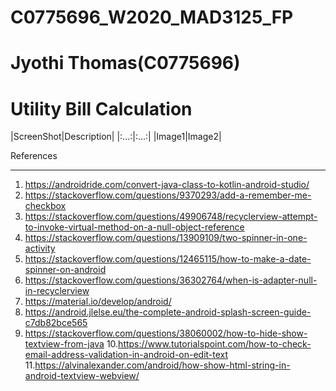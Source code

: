 # C0775696_W2020_MAD3125_FP
# Jyothi Thomas(C0775696)

# Utility Bill Calculation

|ScreenShot|Description|
|:...:|:...:|
|Image1|Image2|

References
__________
1. https://androidride.com/convert-java-class-to-kotlin-android-studio/
2. https://stackoverflow.com/questions/9370293/add-a-remember-me-checkbox
3. https://stackoverflow.com/questions/49906748/recyclerview-attempt-to-invoke-virtual-method-on-a-null-object-reference
4. https://stackoverflow.com/questions/13909109/two-spinner-in-one-activity
5. https://stackoverflow.com/questions/12465115/how-to-make-a-date-spinner-on-android
6. https://stackoverflow.com/questions/36302764/when-is-adapter-null-in-recyclerview
7. https://material.io/develop/android/
8. https://android.jlelse.eu/the-complete-android-splash-screen-guide-c7db82bce565
9. https://stackoverflow.com/questions/38060002/how-to-hide-show-textview-from-java
10.https://www.tutorialspoint.com/how-to-check-email-address-validation-in-android-on-edit-text
11.https://alvinalexander.com/android/how-show-html-string-in-android-textview-webview/

